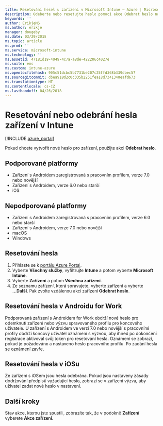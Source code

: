 ```yaml
---
title: Resetování hesel u zařízení v Microsoft Intune – Azure | Microsoft Docs
description: Odeberte nebo resetujte heslo pomocí akce Odebrat heslo na zařízeních v Intune, která spravujete nebo monitorujete.
keywords: ''
author: ErikjeMS
ms.author: erikje
manager: dougeby
ms.date: 03/29/2018
ms.topic: article
ms.prod: ''
ms.service: microsoft-intune
ms.technology: ''
ms.assetid: 47181d19-4049-4c7a-a8de-422206c4027e
ms.suite: ems
ms.custom: intune-azure
ms.openlocfilehash: 905c51dcbc5b7731be207c25ffd368b339dbec57
ms.sourcegitcommit: dbea918d2c0c335b2251fea18d7341340eafd673
ms.translationtype: HT
ms.contentlocale: cs-CZ
ms.lasthandoff: 04/26/2018
---
```

# <a name="reset-or-remove-a-device-passcode-in-intune"></a>Resetování nebo odebrání hesla zařízení v Intune

[!INCLUDE [azure_portal](./includes/azure_portal.md)]

Pokud chcete vytvořit nové heslo pro zařízení, použijte akci **Odebrat heslo**.

## <a name="supported-platforms"></a>Podporované platformy

- Zařízení s Androidem zaregistrovaná s pracovním profilem, verze 7.0 nebo novější
- Zařízení s Androidem, verze 6.0 nebo starší
- iOS 
     
## <a name="unsupported-platforms"></a>Nepodporované platformy

- Zařízení s Androidem zaregistrovaná s pracovním profilem, verze 6.0 nebo starší
- Zařízení s Androidem, verze 7.0 nebo novější
- macOS
- Windows

## <a name="reset-a-passcode"></a>Resetování hesla

1. Přihlaste se k [portálu Azure Portal](https://portal.azure.com).
2. Vyberte **Všechny služby**, vyfiltrujte **Intune** a potom vyberte **Microsoft Intune**.
3. Vyberte **Zařízení** a potom **Všechna zařízení**.
4. Ze seznamu zařízení, která spravujete, vyberte zařízení a vyberte **...Další**. Pak zvolte vzdálenou akci zařízení **Odebrat heslo**.

## <a name="resetting-android-for-work-passcodes"></a>Resetování hesla v Androidu for Work

Podporovaná zařízení s Androidem for Work obdrží nové heslo pro odemknutí zařízení nebo výzvu spravovaného profilu pro koncového uživatele. U zařízení s Androidem ve verzi 7.0 nebo novější s pracovními profily obdrží koncový uživatel oznámení s výzvou, aby ihned po dokončení registrace aktivoval svůj token pro resetování hesla. Oznámení se zobrazí, pokud je požadováno a nastaveno heslo pracovního profilu. Po zadání hesla se oznámení zavře.

## <a name="resetting-ios-passcodes"></a>Resetování hesla v iOSu

Ze zařízení s iOSem jsou hesla odebrána. Pokud jsou nastaveny zásady dodržování předpisů vyžadující heslo, zobrazí se v zařízení výzva, aby uživatel zadat nové heslo v nastavení. 

## <a name="next-steps"></a>Další kroky

Stav akce, kterou jste spustili, zobrazíte tak, že v podokně **Zařízení** vyberete **Akce zařízení**.
